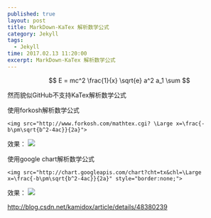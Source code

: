 ```yaml
---
published: true
layout: post
title: MarkDown-KaTex 解析数学公式
category: Jekyll
tags: 
  - Jekyll
time: 2017.02.13 11:20:00
excerpt: MarkDown-KaTex 解析数学公式
---
```



```math

E = mc^2

\frac{1}{x}

\sqrt{e}

a^2

a_1

\sum

```
然而貌似GitHub不支持KaTex解析数学公式

使用forkosh解析数学公式
```
<img src="http://www.forkosh.com/mathtex.cgi? \Large x=\frac{-b\pm\sqrt{b^2-4ac}}{2a}">
```
效果：
<img src="http://www.forkosh.com/mathtex.cgi? \Large x=\frac{-b\pm\sqrt{b^2-4ac}}{2a}">


使用google chart解析数学公式
```
<img src="http://chart.googleapis.com/chart?cht=tx&chl=\Large x=\frac{-b\pm\sqrt{b^2-4ac}}{2a}" style="border:none;">
```
效果：
<img src="http://chart.googleapis.com/chart?cht=tx&chl=\Large x=\frac{-b\pm\sqrt{b^2-4ac}}{2a}" style="border:none;">

http://blog.csdn.net/kamidox/article/details/48380239